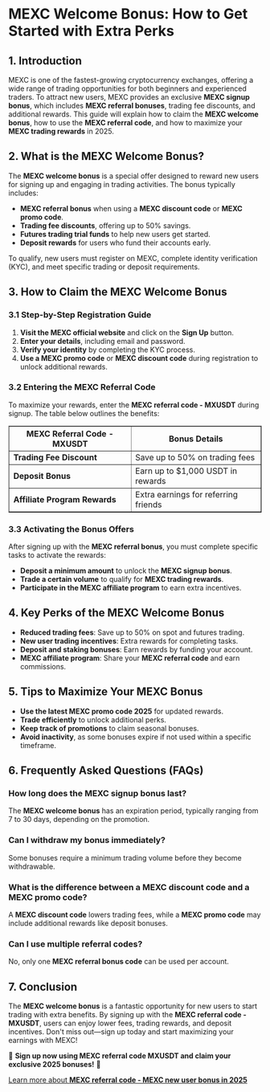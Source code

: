 <h1>MEXC Welcome Bonus: How to Get Started with Extra Perks</h1>
<h2>1. Introduction</h2>
<p>MEXC is one of the fastest-growing cryptocurrency exchanges, offering a wide range of trading opportunities for both beginners and experienced traders. To attract new users, MEXC provides an exclusive <strong>MEXC signup bonus</strong>, which includes <strong>MEXC referral bonuses</strong>, trading fee discounts, and additional rewards. This guide will explain how to claim the <strong>MEXC welcome bonus</strong>, how to use the <strong>MEXC referral code</strong>, and how to maximize your <strong>MEXC trading rewards</strong> in 2025.</p>

<h2>2. What is the MEXC Welcome Bonus?</h2>
<p>The <strong>MEXC welcome bonus</strong> is a special offer designed to reward new users for signing up and engaging in trading activities. The bonus typically includes:</p>
<ul>
    <li><strong>MEXC referral bonus</strong> when using a <strong>MEXC discount code</strong> or <strong>MEXC promo code</strong>.</li>
    <li><strong>Trading fee discounts</strong>, offering up to 50% savings.</li>
    <li><strong>Futures trading trial funds</strong> to help new users get started.</li>
    <li><strong>Deposit rewards</strong> for users who fund their accounts early.</li>
</ul>
<p>To qualify, new users must register on MEXC, complete identity verification (KYC), and meet specific trading or deposit requirements.</p>

<h2>3. How to Claim the MEXC Welcome Bonus</h2>

<h3>3.1 Step-by-Step Registration Guide</h3>
<ol>
    <li><strong>Visit the MEXC official website</strong> and click on the <strong>Sign Up</strong> button.</li>
    <li><strong>Enter your details</strong>, including email and password.</li>
    <li><strong>Verify your identity</strong> by completing the KYC process.</li>
    <li><strong>Use a MEXC promo code</strong> or <strong>MEXC discount code</strong> during registration to unlock additional rewards.</li>
</ol>

<h3>3.2 Entering the MEXC Referral Code</h3>
<p>To maximize your rewards, enter the <strong>MEXC referral code - MXUSDT</strong> during signup. The table below outlines the benefits:</p>

<table border="1">
    <tr>
        <th>MEXC Referral Code - MXUSDT</th>
        <th>Bonus Details</th>
    </tr>
    <tr>
        <td><strong>Trading Fee Discount</strong></td>
        <td>Save up to 50% on trading fees</td>
    </tr>
    <tr>
        <td><strong>Deposit Bonus</strong></td>
        <td>Earn up to $1,000 USDT in rewards</td>
    </tr>
    <tr>
        <td><strong>Affiliate Program Rewards</strong></td>
        <td>Extra earnings for referring friends</td>
    </tr>
</table>

<h3>3.3 Activating the Bonus Offers</h3>
<p>After signing up with the <strong>MEXC referral bonus</strong>, you must complete specific tasks to activate the rewards:</p>
<ul>
    <li><strong>Deposit a minimum amount</strong> to unlock the <strong>MEXC signup bonus</strong>.</li>
    <li><strong>Trade a certain volume</strong> to qualify for <strong>MEXC trading rewards</strong>.</li>
    <li><strong>Participate in the MEXC affiliate program</strong> to earn extra incentives.</li>
</ul>

<h2>4. Key Perks of the MEXC Welcome Bonus</h2>
<ul>
    <li><strong>Reduced trading fees</strong>: Save up to 50% on spot and futures trading.</li>
    <li><strong>New user trading incentives</strong>: Extra rewards for completing tasks.</li>
    <li><strong>Deposit and staking bonuses</strong>: Earn rewards by funding your account.</li>
    <li><strong>MEXC affiliate program</strong>: Share your <strong>MEXC referral code</strong> and earn commissions.</li>
</ul>

<h2>5. Tips to Maximize Your MEXC Bonus</h2>
<ul>
    <li><strong>Use the latest MEXC promo code 2025</strong> for updated rewards.</li>
    <li><strong>Trade efficiently</strong> to unlock additional perks.</li>
    <li><strong>Keep track of promotions</strong> to claim seasonal bonuses.</li>
    <li><strong>Avoid inactivity</strong>, as some bonuses expire if not used within a specific timeframe.</li>
</ul>

<h2>6. Frequently Asked Questions (FAQs)</h2>

<h3>How long does the MEXC signup bonus last?</h3>
<p>The <strong>MEXC welcome bonus</strong> has an expiration period, typically ranging from 7 to 30 days, depending on the promotion.</p>

<h3>Can I withdraw my bonus immediately?</h3>
<p>Some bonuses require a minimum trading volume before they become withdrawable.</p>

<h3>What is the difference between a MEXC discount code and a MEXC promo code?</h3>
<p>A <strong>MEXC discount code</strong> lowers trading fees, while a <strong>MEXC promo code</strong> may include additional rewards like deposit bonuses.</p>

<h3>Can I use multiple referral codes?</h3>
<p>No, only one <strong>MEXC referral bonus code</strong> can be used per account.</p>

<h2>7. Conclusion</h2>
<p>The <strong>MEXC welcome bonus</strong> is a fantastic opportunity for new users to start trading with extra benefits. By signing up with the <strong>MEXC referral code - MXUSDT</strong>, users can enjoy lower fees, trading rewards, and deposit incentives. Don't miss out—sign up today and start maximizing your earnings with MEXC!</p>

<p>🔹 <strong>Sign up now using MEXC referral code MXUSDT and claim your exclusive 2025 bonuses!</strong> 🚀</p>

<a href="https://github.com/Mexcreferral/mexc-referral-code" class="signup-link" target="_blank">
        Learn more about <strong>MEXC referral code - MEXC new user bonus in 2025</strong>
        <i class="fas fa-user-plus"></i>
    </a>
